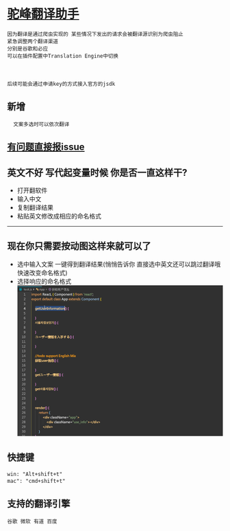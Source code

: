 # [驼峰翻译助手](https://marketplace.visualstudio.com/items?itemName=svenzhao.var-translation)

```
因为翻译是通过爬虫实现的 某些情况下发出的请求会被翻译源识别为爬虫阻止
紧急调整两个翻译渠道 
分别是谷歌和必应
可以在插件配置中Translation Engine中切换



后续可能会通过申请key的方式接入官方的jsdk
```


 ## 新增
```
  文案多选时可以依次翻译
```


[有问题直接报issue](https://github.com/SvenZhao/var-translation/issues) 
---
 ## 英文不好 写代起变量时候 你是否一直这样干?
 - 打开翻软件
 - 输入中文
 - 复制翻译结果
 - 粘贴英文修改成相应的命名格式
---

 ## 现在你只需要按动图这样来就可以了
 - 选中输入文案 一键得到翻译结果(悄悄告诉你 直接选中英文还可以跳过翻译哦 快速改变命名格式)
 - 选择响应的命名格式
![feature X](images/vscode1.gif)


 ## 快捷键  
    win: "Alt+shift+t" 
    mac": "cmd+shift+t"
    
 ## 支持的翻译引擎
    谷歌 微软 有道 百度
 
